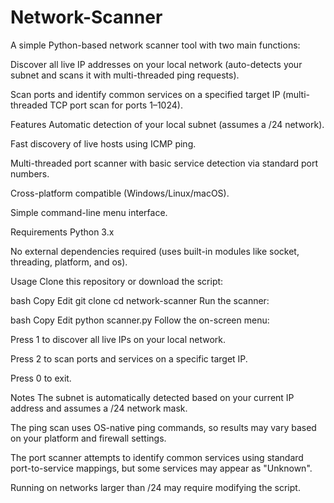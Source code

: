 # Network-Scanner

A simple Python-based network scanner tool with two main functions:

Discover all live IP addresses on your local network (auto-detects your subnet and scans it with multi-threaded ping requests).

Scan ports and identify common services on a specified target IP (multi-threaded TCP port scan for ports 1–1024).

Features
Automatic detection of your local subnet (assumes a /24 network).

Fast discovery of live hosts using ICMP ping.

Multi-threaded port scanner with basic service detection via standard port numbers.

Cross-platform compatible (Windows/Linux/macOS).

Simple command-line menu interface.

Requirements
Python 3.x

No external dependencies required (uses built-in modules like socket, threading, platform, and os).

Usage
Clone this repository or download the script:

bash
Copy
Edit
git clone 
cd network-scanner
Run the scanner:

bash
Copy
Edit
python scanner.py
Follow the on-screen menu:

Press 1 to discover all live IPs on your local network.

Press 2 to scan ports and services on a specific target IP.

Press 0 to exit.

Notes
The subnet is automatically detected based on your current IP address and assumes a /24 network mask.

The ping scan uses OS-native ping commands, so results may vary based on your platform and firewall settings.

The port scanner attempts to identify common services using standard port-to-service mappings, but some services may appear as "Unknown".

Running on networks larger than /24 may require modifying the script.
